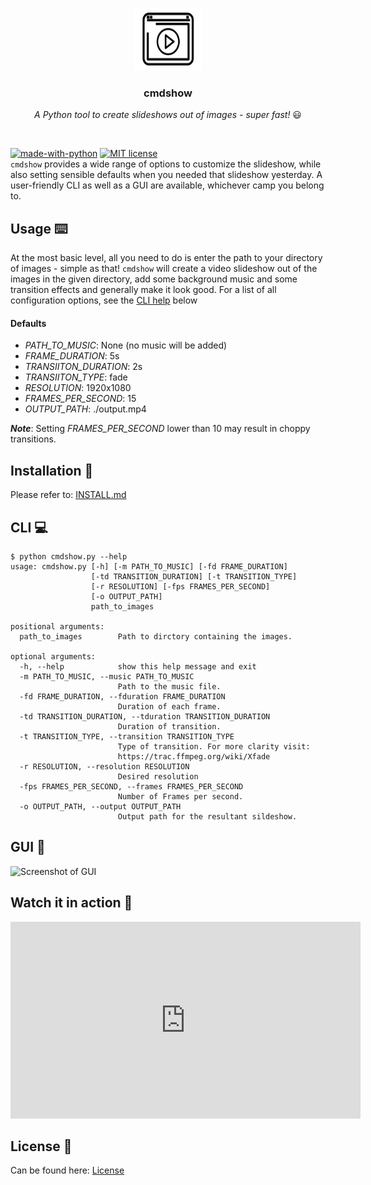 
<p align="center">
  <a href="#">
    <img src="BLOB/icon.png" alt="Logo" width="110" height="100">
  </a>

  <h3 align="center">cmdshow </h3> 

  <p align="center">
    <i>A Python tool to create slideshows out of images - super fast!  </i> 😃
    <br /> 
  </p>
</p>
</br>

[![made-with-python](https://img.shields.io/badge/Made%20with-Python-1f425f.svg)](https://www.python.org/)
[![MIT license](https://img.shields.io/badge/License-MIT-blue.svg)](https://lbesson.mit-license.org/)  
`cmdshow` provides a wide range of options to customize the slideshow, while also setting sensible defaults when you needed that slideshow yesterday. A user-friendly CLI as well as a GUI are available, whichever camp you belong to. 

## Usage :keyboard:
At the most basic level, all you need to do is enter the path to your directory of images - simple as that! `cmdshow` will create a video slideshow out of the images in the given directory, add some background music and some transition effects and generally make it look good. For a list of all configuration options, see the [CLI help](#cli) below
#### Defaults
- *PATH_TO_MUSIC*: None (no music will be added)
- *FRAME_DURATION*: 5s
- *TRANSIITON_DURATION*: 2s
- *TRANSIITON_TYPE*: fade
- *RESOLUTION*: 1920x1080
- *FRAMES_PER_SECOND*: 15
- *OUTPUT_PATH*: ./output.mp4

_**Note**_: Setting *FRAMES_PER_SECOND* lower than 10 may result in choppy transitions.  

## Installation :electric_plug:
Please refer to: [INSTALL.md](./INSTALL.md)

## CLI :computer:
```
$ python cmdshow.py --help
usage: cmdshow.py [-h] [-m PATH_TO_MUSIC] [-fd FRAME_DURATION]
                  [-td TRANSITION_DURATION] [-t TRANSITION_TYPE]
                  [-r RESOLUTION] [-fps FRAMES_PER_SECOND]
                  [-o OUTPUT_PATH]
                  path_to_images

positional arguments:
  path_to_images        Path to dirctory containing the images.

optional arguments:
  -h, --help            show this help message and exit
  -m PATH_TO_MUSIC, --music PATH_TO_MUSIC
                        Path to the music file.
  -fd FRAME_DURATION, --fduration FRAME_DURATION
                        Duration of each frame.
  -td TRANSITION_DURATION, --tduration TRANSITION_DURATION
                        Duration of transition.
  -t TRANSITION_TYPE, --transition TRANSITION_TYPE
                        Type of transition. For more clarity visit:
                        https://trac.ffmpeg.org/wiki/Xfade
  -r RESOLUTION, --resolution RESOLUTION
                        Desired resolution
  -fps FRAMES_PER_SECOND, --frames FRAMES_PER_SECOND
                        Number of Frames per second.
  -o OUTPUT_PATH, --output OUTPUT_PATH
                        Output path for the resultant sildeshow.
```
## GUI :rainbow:
![Screenshot of GUI](.BLOB/GUI.png)


## Watch it in action  :movie_camera:
<iframe width="560" height="315" src="https://www.youtube.com/embed/WiVtuYXOKLU" frameborder="0" allow="accelerometer; autoplay; encrypted-media; gyroscope; picture-in-picture" allowfullscreen></iframe>

## License :briefcase:
Can be found here: [License](./LICENSE)
